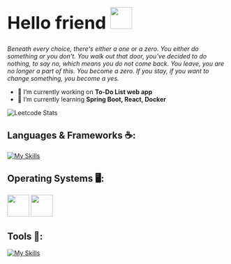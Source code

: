<h1 style="font-size: 40px;">Hello friend <span><img height="50" src="https://user-images.githubusercontent.com/25181517/192108374-8da61ba1-99ec-41d7-80b8-fb2f7c0a4948.png"></span></h1>
<p><i>
   Beneath every choice, there's either a one or a zero.
   You either do something or you don't. You walk out that door, you've decided to do nothing, to say no, which means you do not come back. You leave, you are no longer a part of this. You become a zero.
   If you stay, if you want to change something, you become a yes.
   </i>
</p>

- 🔭 I’m currently working on **To-Do List web app**
- 🌱 I’m currently learning **Spring Boot, React, Docker**

![Leetcode Stats](https://leetcode.card.workers.dev/milos970?theme=nord&font=source_code_pro&extension=null)


<h2 align="left">Languages & Frameworks ☕:</h2>

[![My Skills](https://skillicons.dev/icons?i=java,cpp,js,bash,html,css,mysql,postgres,spring,bootstrap&perline=8)](https://skillicons.dev)

<h2 align="left">Operating Systems 🖥️:</h2>

<span><img height="50" src="https://user-images.githubusercontent.com/25181517/186884150-05e9ff6d-340e-4802-9533-2c3f02363ee3.png"></span>
<span><img height="50" src="https://user-images.githubusercontent.com/25181517/186884153-99edc188-e4aa-4c84-91b0-e2df260ebc33.png"></span>

<h2 align="left">Tools 🔨:</h2>

[![My Skills](https://skillicons.dev/icons?i=git,postman,maven,idea,vscode,visualstudio&perline=8)](https://skillicons.dev)

 
